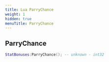 ```yaml
---
title: Lua ParryChance
weight: 1
hidden: true
menuTitle: ParryChance
---
```

## ParryChance
```lua
StatBonuses:ParryChance(); -- unknown - int32
```